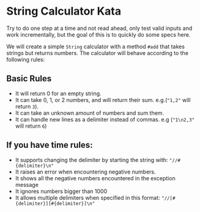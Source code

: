 # String Calculator Kata

Try to do one step at a time and not read ahead, only test valid inputs and
work incrementally, but the goal of this is to quickly do some specs here.

We will create a simple `String` calculator with a method `#add` that takes
strings but returns numbers. The calculator will behave according to the
following rules:

## Basic Rules

* It will return 0 for an empty string.
* It can take 0, 1, or 2 numbers, and will return their sum.
  e.g.(`"1,2"` will return `3`).
* It can take an unknown amount of numbers and sum them.
* It can handle new lines as a delimiter instead of commas.
  e.g (`"1\n2,3"` will return `6`)

## If you have time rules:

* It supports changing the delimiter by starting the string with:
  `"//#{delimiter}\n"`
* It raises an error when encountering negative numbers.
* It shows all the negative numbers encountered in the exception message
* It ignores numbers bigger than 1000
* It allows multiple delimiters when specified in this format:
  `"//[#{delimiter}][#{delimiter}]\n"`
